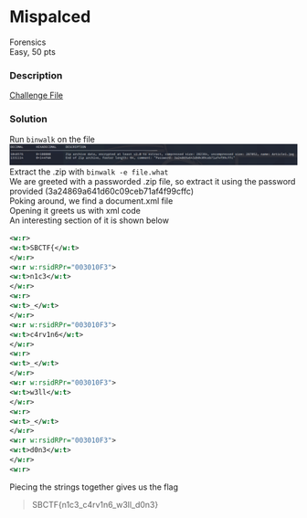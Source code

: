 # Mispalced

Forensics<br/>
Easy, 50 pts<br/>

### Description
[Challenge File](https://github.com/StrixGoldhorn/CTF-Writeups/blob/main/SecureBugTYR2021/Assets/file.what)



### Solution
Run `binwalk` on the file<br/>
![](https://github.com/StrixGoldhorn/CTF-Writeups/blob/main/SecureBugTYR2021/Assets/filewhatbinwalk.PNG)
<br/>
Extract the .zip with `binwalk -e file.what`<br/>
We are greeted with a passworded .zip file, so extract it using the password provided (3a24869a641d60c09ceb71af4f99cffc)<br/>
Poking around, we find a document.xml file<br/>
Opening it greets us with xml code<br/>
An interesting section of it is shown below<br/>
````XML
<w:r>
<w:t>SBCTF{</w:t>
</w:r>
<w:r w:rsidRPr="003010F3">
<w:t>n1c3</w:t>
</w:r>
<w:r>
<w:t>_</w:t>
</w:r>
<w:r w:rsidRPr="003010F3">
<w:t>c4rv1n6</w:t>
</w:r>
<w:r>
<w:t>_</w:t>
</w:r>
<w:r w:rsidRPr="003010F3">
<w:t>w3ll</w:t>
</w:r>
<w:r>
<w:t>_</w:t>
</w:r>
<w:r w:rsidRPr="003010F3">
<w:t>d0n3</w:t>
</w:r>
<w:r>
````
Piecing the strings together gives us the flag<br/>
>SBCTF{n1c3_c4rv1n6_w3ll_d0n3}
